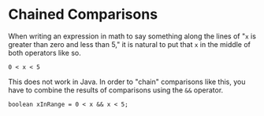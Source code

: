 # Chained Comparisons

When writing an expression in math to say something along the lines of
"`x` is greater than zero and less than 5," it is natural to put that `x`
in the middle of both operators like so.

```text,no_run
0 < x < 5
```

This does not work in Java. In order to "chain" comparisons like this, you have to combine
the results of comparisons using the `&&` operator.

```java,no_run
boolean xInRange = 0 < x && x < 5;
```
